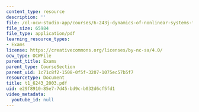 ```yaml
---
content_type: resource
description: ''
file: /ol-ocw-studio-app/courses/6-243j-dynamics-of-nonlinear-systems-fall-2003/e29f891085e77d45bd9cb032d6cf5fd1_t1_6243_2003.pdf
file_size: 65984
file_type: application/pdf
learning_resource_types:
- Exams
license: https://creativecommons.org/licenses/by-nc-sa/4.0/
ocw_type: OCWFile
parent_title: Exams
parent_type: CourseSection
parent_uid: 1c71c8f2-1508-0f5f-3207-1075ec57b5f7
resourcetype: Document
title: t1_6243_2003.pdf
uid: e29f8910-85e7-7d45-bd9c-b032d6cf5fd1
video_metadata:
  youtube_id: null
---
```

